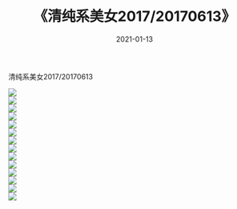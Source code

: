﻿---
layout: post
title:  《清纯系美女2017/20170613》
date:   2021-01-13
img: http://img.660000.xyz/Sharelink/清纯系美女/2017/20170613/000.jpg
categories: [美女, 清纯, 唯美]
---

清纯系美女2017/20170613

 ![](http://img.660000.xyz/Sharelink/清纯系美女/2017/20170613/001.png) <br>![](http://img.660000.xyz/Sharelink/清纯系美女/2017/20170613/002.png) <br>![](http://img.660000.xyz/Sharelink/清纯系美女/2017/20170613/003.png) <br>![](http://img.660000.xyz/Sharelink/清纯系美女/2017/20170613/004.png) <br>![](http://img.660000.xyz/Sharelink/清纯系美女/2017/20170613/005.png) <br>![](http://img.660000.xyz/Sharelink/清纯系美女/2017/20170613/006.png) <br>![](http://img.660000.xyz/Sharelink/清纯系美女/2017/20170613/007.png) <br>![](http://img.660000.xyz/Sharelink/清纯系美女/2017/20170613/008.png) <br>![](http://img.660000.xyz/Sharelink/清纯系美女/2017/20170613/009.png) <br>![](http://img.660000.xyz/Sharelink/清纯系美女/2017/20170613/010.png) <br>![](http://img.660000.xyz/Sharelink/清纯系美女/2017/20170613/011.png) <br>![](http://img.660000.xyz/Sharelink/清纯系美女/2017/20170613/012.png) <br>![](http://img.660000.xyz/Sharelink/清纯系美女/2017/20170613/013.png) <br>![](http://img.660000.xyz/Sharelink/清纯系美女/2017/20170613/014.png) <br>